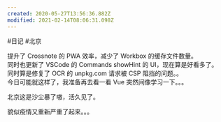 ```yaml
---
created: 2020-05-27T13:56:36.882Z
modified: 2021-02-14T08:06:31.098Z
---
```

#日记 #北京

提升了 Crossnote 的 PWA 效率，减少了 Workbox 的缓存文件数量。  
同时也更新了 VSCode 的 Commands showHint 的 UI，现在算是好看多了。  
同时算是修复了 OCR 的 unpkg.com 请求被 CSP 阻挡的问题。。  
今日可能就这样了，我准备再去看一看 Vue 突然间像学习一下。。。
<!-- @timer "date":"Mon May 11 2020 19:16:36 GMT+0800 (China Standard Time)" -->
北京这是沙尘暴了嗷，活久见了。

<!-- @timer "date":"Mon May 11 2020 22:42:12 GMT+0800 (China Standard Time)" -->
貌似疫情又重新严重了起来。。。